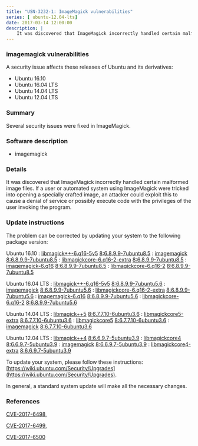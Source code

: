```yaml
---
title: "USN-3232-1: ImageMagick vulnerabilities"
series: [ ubuntu-12.04-lts]
date: 2017-03-14 12:00:00
description: |
    It was discovered that ImageMagick incorrectly handled certain malformed image files. If a user or automated system using ImageMagick were tricked into opening a specially crafted image, an attacker could exploit this to cause a denial of service or possibly execute code with the privileges of the user invoking the program. 
--- 
```

 
### imagemagick vulnerabilities

A security issue affects these releases of Ubuntu and its derivatives:

* Ubuntu 16.10
* Ubuntu 16.04 LTS
* Ubuntu 14.04 LTS
* Ubuntu 12.04 LTS

### Summary

Several security issues were fixed in ImageMagick. 

### Software description

* imagemagick 

### Details

It was discovered that ImageMagick incorrectly handled certain malformed image files. If a user or automated system using ImageMagick were tricked into opening a specially crafted image, an attacker could exploit this to cause a denial of service or possibly execute code with the privileges of the user invoking the program. 

### Update instructions

The problem can be corrected by updating your system to the following package version:

Ubuntu 16.10
 : [libmagick++-6.q16-5v5](https://launchpad.net/ubuntu/+source/imagemagick) <span> [8:6.8.9.9-7ubuntu8.5](https://launchpad.net/ubuntu/+source/imagemagick/8:6.8.9.9-7ubuntu8.5) </span> 
 : [imagemagick](https://launchpad.net/ubuntu/+source/imagemagick) <span> [8:6.8.9.9-7ubuntu8.5](https://launchpad.net/ubuntu/+source/imagemagick/8:6.8.9.9-7ubuntu8.5) </span> 
 : [libmagickcore-6.q16-2-extra](https://launchpad.net/ubuntu/+source/imagemagick) <span> [8:6.8.9.9-7ubuntu8.5](https://launchpad.net/ubuntu/+source/imagemagick/8:6.8.9.9-7ubuntu8.5) </span> 
 : [imagemagick-6.q16](https://launchpad.net/ubuntu/+source/imagemagick) <span> [8:6.8.9.9-7ubuntu8.5](https://launchpad.net/ubuntu/+source/imagemagick/8:6.8.9.9-7ubuntu8.5) </span> 
 : [libmagickcore-6.q16-2](https://launchpad.net/ubuntu/+source/imagemagick) <span> [8:6.8.9.9-7ubuntu8.5](https://launchpad.net/ubuntu/+source/imagemagick/8:6.8.9.9-7ubuntu8.5) </span> 

Ubuntu 16.04 LTS
 : [libmagick++-6.q16-5v5](https://launchpad.net/ubuntu/+source/imagemagick) <span> [8:6.8.9.9-7ubuntu5.6](https://launchpad.net/ubuntu/+source/imagemagick/8:6.8.9.9-7ubuntu5.6) </span> 
 : [imagemagick](https://launchpad.net/ubuntu/+source/imagemagick) <span> [8:6.8.9.9-7ubuntu5.6](https://launchpad.net/ubuntu/+source/imagemagick/8:6.8.9.9-7ubuntu5.6) </span> 
 : [libmagickcore-6.q16-2-extra](https://launchpad.net/ubuntu/+source/imagemagick) <span> [8:6.8.9.9-7ubuntu5.6](https://launchpad.net/ubuntu/+source/imagemagick/8:6.8.9.9-7ubuntu5.6) </span> 
 : [imagemagick-6.q16](https://launchpad.net/ubuntu/+source/imagemagick) <span> [8:6.8.9.9-7ubuntu5.6](https://launchpad.net/ubuntu/+source/imagemagick/8:6.8.9.9-7ubuntu5.6) </span> 
 : [libmagickcore-6.q16-2](https://launchpad.net/ubuntu/+source/imagemagick) <span> [8:6.8.9.9-7ubuntu5.6](https://launchpad.net/ubuntu/+source/imagemagick/8:6.8.9.9-7ubuntu5.6) </span> 

Ubuntu 14.04 LTS
 : [libmagick++5](https://launchpad.net/ubuntu/+source/imagemagick) <span> [8:6.7.7.10-6ubuntu3.6](https://launchpad.net/ubuntu/+source/imagemagick/8:6.7.7.10-6ubuntu3.6) </span> 
 : [libmagickcore5-extra](https://launchpad.net/ubuntu/+source/imagemagick) <span> [8:6.7.7.10-6ubuntu3.6](https://launchpad.net/ubuntu/+source/imagemagick/8:6.7.7.10-6ubuntu3.6) </span> 
 : [libmagickcore5](https://launchpad.net/ubuntu/+source/imagemagick) <span> [8:6.7.7.10-6ubuntu3.6](https://launchpad.net/ubuntu/+source/imagemagick/8:6.7.7.10-6ubuntu3.6) </span> 
 : [imagemagick](https://launchpad.net/ubuntu/+source/imagemagick) <span> [8:6.7.7.10-6ubuntu3.6](https://launchpad.net/ubuntu/+source/imagemagick/8:6.7.7.10-6ubuntu3.6) </span> 

Ubuntu 12.04 LTS
 : [libmagick++4](https://launchpad.net/ubuntu/+source/imagemagick) <span> [8:6.6.9.7-5ubuntu3.9](https://launchpad.net/ubuntu/+source/imagemagick/8:6.6.9.7-5ubuntu3.9) </span> 
 : [libmagickcore4](https://launchpad.net/ubuntu/+source/imagemagick) <span> [8:6.6.9.7-5ubuntu3.9](https://launchpad.net/ubuntu/+source/imagemagick/8:6.6.9.7-5ubuntu3.9) </span> 
 : [imagemagick](https://launchpad.net/ubuntu/+source/imagemagick) <span> [8:6.6.9.7-5ubuntu3.9](https://launchpad.net/ubuntu/+source/imagemagick/8:6.6.9.7-5ubuntu3.9) </span> 
 : [libmagickcore4-extra](https://launchpad.net/ubuntu/+source/imagemagick) <span> [8:6.6.9.7-5ubuntu3.9](https://launchpad.net/ubuntu/+source/imagemagick/8:6.6.9.7-5ubuntu3.9) </span> 

To update your system, please follow these instructions: [https://wiki.ubuntu.com/Security/Upgrades](https://wiki.ubuntu.com/Security/Upgrades).

In general, a standard system update will make all the necessary changes. 

### References

 [CVE-2017-6498](http://people.ubuntu.com/~ubuntu-security/cve/CVE-2017-6498), 

 [CVE-2017-6499](http://people.ubuntu.com/~ubuntu-security/cve/CVE-2017-6499), 

 [CVE-2017-6500](http://people.ubuntu.com/~ubuntu-security/cve/CVE-2017-6500)
 
